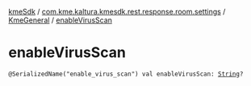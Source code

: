 [kmeSdk](../../index.md) / [com.kme.kaltura.kmesdk.rest.response.room.settings](../index.md) / [KmeGeneral](index.md) / [enableVirusScan](./enable-virus-scan.md)

# enableVirusScan

`@SerializedName("enable_virus_scan") val enableVirusScan: `[`String`](https://kotlinlang.org/api/latest/jvm/stdlib/kotlin/-string/index.html)`?`